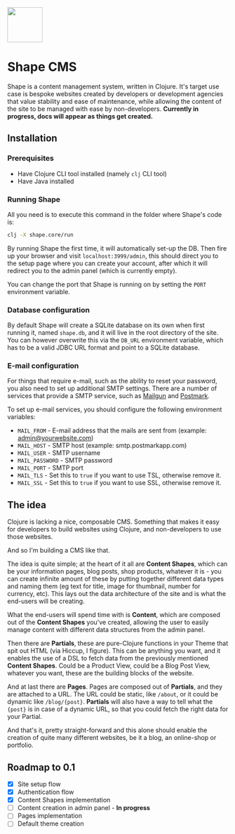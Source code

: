 <img src="https://github.com/askonomm/shape/assets/84135165/4297d93e-9a9e-4ba5-b6aa-72d6aef35930" width="80" />

# Shape CMS

Shape is a content management system, written in Clojure. It's target use case is bespoke websites created by developers or development agencies that value stability and ease of maintenance, while allowing the content of the site to be managed with ease by non-developers. **Currently in progress, docs will appear as things get created.**

## Installation

### Prerequisites

- Have Clojure CLI tool installed (namely `clj` CLI tool)
- Have Java installed

### Running Shape

All you need is to execute this command in the folder where Shape's code is:

```bash
clj -X shape.core/run
```

By running Shape the first time, it will automatically set-up the DB. Then fire up your browser and visit `localhost:3999/admin`, this should direct you to the setup page where you can create your account, after which it will redirect you to the admin panel (which is currently empty).

You can change the port that Shape is running on by setting the `PORT` environment variable.

### Database configuration

By default Shape will create a SQLite database on its own when first running it, named `shape.db`, and it will live in the root directory of the site. You can however overwrite this via the `DB_URL` environment variable, which has to be a valid JDBC URL format and point to a SQLite database.

### E-mail configuration

For things that require e-mail, such as the ability to reset your password, you also need to set up additional SMTP settings. There are a number of services that provide a SMTP service, such as [Mailgun]() and [Postmark](). 

To set up e-mail services, you should configure the following environment variables:

- `MAIL_FROM` - E-mail address that the mails are sent from (example: admin@yourwebsite.com)
- `MAIL_HOST` - SMTP host (example: smtp.postmarkapp.com)
- `MAIL_USER` - SMTP username
- `MAIL_PASSWORD` - SMTP password
- `MAIL_PORT` - SMTP port
- `MAIL_TLS` - Set this to `true` if you want to use TSL, otherwise remove it.
- `MAIL_SSL` - Set this to `true` if you want to use SSL, otherwise remove it.

## The idea

Clojure is lacking a nice, composable CMS. Something that makes it easy for developers to build websites using Clojure, and non-developers to use those websites. 

And so I'm building a CMS like that. 

The idea is quite simple; at the heart of it all are **Content Shapes**, which can be your information pages, blog posts, shop products, whatever it is - you can create infinite amount of these by putting together different data types and naming them (eg text for title, image for thumbnail, number for currency, etc). This lays out the data architecture of the site and is what the end-users will be creating. 

What the end-users will spend time with is **Content**, which are composed out of the **Content Shapes** you've created, allowing the user to easily manage content with different data structures from the admin panel.

Then there are **Partials**, these are pure-Clojure functions in your Theme that spit out HTML (via Hiccup, I figure). This can be anything you want, and it enables the use of a DSL to fetch data from the previously mentioned **Content Shapes**. Could be a Product View, could be a Blog Post View, whatever you want, these are the building blocks of the website. 

And at last there are **Pages**. Pages are composed out of **Partials**, and they are attached to a URL. The URL could be static, like `/about`, or it could be dynamic like `/blog/{post}`. **Partials** will also have a way to tell what the `{post}` is in case of a dynamic URL, so that you could fetch the right data for your Partial. 

And that's it, pretty straight-forward and this alone should enable the creation of quite many different websites, be it a blog, an online-shop or portfolio. 

## Roadmap to 0.1

- [x] Site setup flow
- [x] Authentication flow
- [x] Content Shapes implementation
- [ ] Content creation in admin panel - **In progress**
- [ ] Pages implementation
- [ ] Default theme creation
